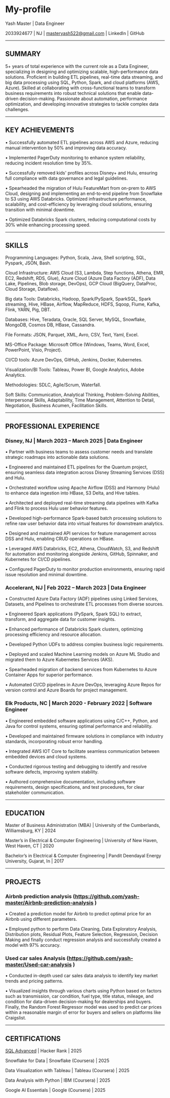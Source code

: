 # My-profile


Yash Master | Data Engineer

2033924677 | NJ | masteryash522@gmail.com | LinkedIn | GitHub 

________________________________________
## SUMMARY

5+ years of total experience with the current role as a Data Engineer, specializing in designing and optimizing scalable, high-performance data solutions. Proficient in building ETL pipelines, real-time data streaming, and big data processing using SQL, Python, Spark, and cloud platforms (AWS, Azure). Skilled at collaborating with cross-functional teams to transform business requirements into robust technical solutions that enable data-driven decision-making. Passionate about automation, performance optimization, and developing innovative strategies to tackle complex data challenges.


________________________________________
## KEY ACHIEVEMENTS

•	Successfully automated ETL pipelines across AWS and Azure, reducing manual intervention by 50% and improving data accuracy.

•	Implemented PagerDuty monitoring to enhance system reliability, reducing incident resolution time by 35%.

•	Successfully removed kids' profiles across Disney+ and Hulu, ensuring full compliance with data governance and legal guidelines. 

•	Spearheaded the migration of Hulu FeatureMart from on-prem to AWS Cloud, designing and implementing an end-to-end pipeline from Snowflake to S3 using AWS Databricks. Optimized infrastructure performance, scalability, and cost-efficiency by leveraging cloud solutions, ensuring transition with minimal downtime.

•	Optimized Databricks Spark clusters, reducing computational costs by 30% while enhancing processing speed.


________________________________________
## SKILLS

Programming Languages: Python, Scala, Java, Shell scripting, SQL, Pyspark, JSON, Bash.

Cloud Infrastructure: AWS Cloud (S3, Lambda, Step functions, Athena, EMR, EC2, Redshift, RDS, Glue), Azure Cloud (Azure Data Factory (ADF), Data Lake, Pipelines, Blob storage, DevOps), GCP Cloud (BigQuery, DataProc, Cloud Storage, Dataflow).

Big data Tools: Databricks, Hadoop, Spark/PySpark, SparkSQL, Spark streaming, Hive, HBase, Airflow, MapReduce, HDFS, Sqoop, Flume, Kafka, Flink, YARN, Pig, DBT.

Databases: Hive, Teradata, Oracle, SQL Server, MySQL, Snowflake, MongoDB, Cosmos DB, HBase, Cassandra.

File Formats: JSON, Parquet, XML, Avro, CSV, Text, Yaml, Excel.

MS-Office Package: Microsoft Office (Windows, Teams, Word, Excel, PowerPoint, Visio, Project).

CI/CD tools: Azure DevOps, GitHub, Jenkins, Docker, Kubernetes.

Visualization/BI Tools: Tableau, Power BI, Google Analytics, Adobe Analytics.

Methodologies: SDLC, Agile/Scrum, Waterfall.

Soft Skills: Communication, Analytical Thinking, Problem-Solving Abilities, Interpersonal Skills, Adaptability, Time Management, Attention to Detail, Negotiation, Business Acumen, Facilitation Skills.


________________________________________
## PROFESSIONAL EXPERIENCE

### Disney, NJ | March 2023 – March 2025 | Data Engineer

•	Partner with business teams to assess customer needs and translate strategic roadmaps into actionable data solutions.

•	Engineered and maintained ETL pipelines for the Quantum project, ensuring seamless data integration across Disney Streaming Services (DSS) and Hulu.

•	Orchestrated workflow using Apache Airflow (DSS) and Harmony (Hulu) to enhance data ingestion into HBase, S3 Delta, and Hive tables.

•	Architected and deployed real-time streaming data pipelines with Kafka and Flink to process Hulu user behavior features.

•	Developed high-performance Spark-based batch processing solutions to refine raw user behavior data into virtual features for downstream analytics.

•	Designed and maintained API services for feature management across DSS and Hulu, enabling CRUD operations on HBase.

•	Leveraged AWS Databricks, EC2, Athena, CloudWatch, S3, and Redshift for automation and monitoring alongside Jenkins, GitHub, Spinnaker, and Kubernetes for CI/CD pipelines.

•	Configured PagerDuty to monitor production environments, ensuring rapid issue resolution and minimal downtime.


### Accelerant, NJ | Feb 2022 – March 2023 | Data Engineer

•	Constructed Azure Data Factory (ADF) pipelines using Linked Services, Datasets, and Pipelines to orchestrate ETL processes from diverse sources.

•	Engineered Spark applications (PySpark, Spark SQL) to extract, transform, and aggregate data for customer insights.

•	Enhanced performance of Databricks Spark clusters, optimizing processing efficiency and resource allocation.

•	Developed Python UDFs to address complex business logic requirements.

•	Deployed and scaled Machine Learning models on Azure ML Studio and migrated them to Azure Kubernetes Services (AKS).

•	Spearheaded migration of backend services from Kubernetes to Azure Container Apps for superior performance.

•	Automated CI/CD pipelines in Azure DevOps, leveraging Azure Repos for version control and Azure Boards for project management.


### Elk Products, NC | March 2020 - February 2022 | Software Engineer

•	Engineered embedded software applications using C/C++, Python, and Java for control systems, ensuring optimal performance and reliability.

•	Developed and maintained firmware solutions in compliance with industry standards, incorporating robust error handling.

•	Integrated AWS IOT Core to facilitate seamless communication between embedded devices and cloud systems.

•	Conducted rigorous testing and debugging to identify and resolve software defects, improving system stability.

•	Authored comprehensive documentation, including software requirements, design specifications, and test procedures, for clear stakeholder communication.


________________________________________
## EDUCATION

Master of Business Administration (MBA) | University of the Cumberlands, Williamsburg, KY | 2024

Master’s in Electrical & Computer Engineering | University of New Haven, West Haven, CT | 2020

Bachelor’s in Electrical & Computer Engineering | Pandit Deendayal Energy University, Gujarat, In | 2017


________________________________________
## PROJECTS

### Airbnb prediction analysis (https://github.com/yash-master/Airbnb-prediction-analysis )

•	Created a prediction model for Airbnb to predict optimal price for an Airbnb using different parameters. 

•	Employed python to perform Data Cleaning, Data Exploratory Analysis, Distribution plots, Residual Plots, Feature Selection, Regression, Decision Making and finally conduct regression analysis and successfully created a model with 97% accuracy. 


### Used car sales Analysis (https://github.com/yash-master/Used-car-analysis )

•	Conducted in-depth used car sales data analysis to identify key market trends and pricing patterns.

•	Visualized insights through various charts using Python based on factors such as transmission, car condition, fuel type, title status, mileage, and condition for data-driven decision-making for dealerships and buyers. Finally, the Random Forest Regressor model was used to predict car prices within a reasonable margin of error for buyers and sellers on platforms like Craigslist.


________________________________________
## CERTIFICATIONS

[SQL Advanced](https://www.hackerrank.com/certificates/4f8d777e9acc) | Hacker Rank | 2025

Snowflake for Data | Snowflake (Coursera) | 2025

Data Visualization with Tableau | Tableau (Coursera)  | 2025

Data Analysis with Python | IBM (Coursera)  | 2025

Google AI Essentials | Google (Coursera) | 2025
